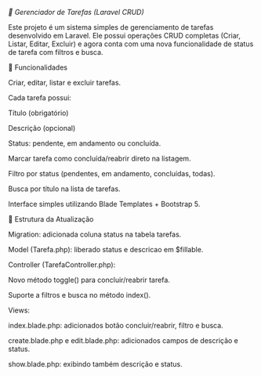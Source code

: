 *📝 Gerenciador de Tarefas (Laravel CRUD)*

Este projeto é um sistema simples de gerenciamento de tarefas desenvolvido em Laravel.
Ele possui operações CRUD completas (Criar, Listar, Editar, Excluir) e agora conta com uma nova funcionalidade de status de tarefa com filtros e busca.

🚀 Funcionalidades

Criar, editar, listar e excluir tarefas.

Cada tarefa possui:

Título (obrigatório)

Descrição (opcional)

Status: pendente, em andamento ou concluída.

Marcar tarefa como concluída/reabrir direto na listagem.

Filtro por status (pendentes, em andamento, concluídas, todas).

Busca por título na lista de tarefas.

Interface simples utilizando Blade Templates + Bootstrap 5.

📂 Estrutura da Atualização

Migration: adicionada coluna status na tabela tarefas.

Model (Tarefa.php): liberado status e descricao em $fillable.

Controller (TarefaController.php):

Novo método toggle() para concluir/reabrir tarefa.

Suporte a filtros e busca no método index().

Views:

index.blade.php: adicionados botão concluir/reabrir, filtro e busca.

create.blade.php e edit.blade.php: adicionados campos de descrição e status.

show.blade.php: exibindo também descrição e status.
